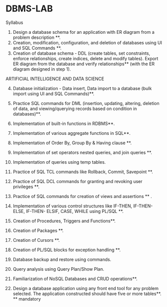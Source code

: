 # DBMS-LAB

Syllabus

1. Design a database schema for an application with ER diagram from a problem description
**.
2. Creation, modification, configuration, and deletion of databases using UI and SQL
Commands **.
3. Creation of database schema - DDL (create tables, set constraints, enforce relationships,
create indices, delete and modify tables). Export ER diagram from the database and verify
relationships** (with the ER diagram designed in step 1).

ARTIFICIAL INTELLIGENCE AND DATA SCIENCE

4. Database initialization - Data insert, Data import to a database (bulk import using UI and
SQL Commands)**.
5. Practice SQL commands for DML (insertion, updating, altering, deletion of data, and
viewing/querying records based on condition in databases)**.
6. Implementation of built-in functions in RDBMS**.
7. Implementation of various aggregate functions in SQL**.
8. Implementation of Order By, Group By & Having clause **.
9. Implementation of set operators nested queries, and join queries **.
10. Implementation of queries using temp tables.
11. Practice of SQL TCL commands like Rollback, Commit, Savepoint **.
12. Practice of SQL DCL commands for granting and revoking user privileges **.
13. Practice of SQL commands for creation of views and assertions ** .

14. Implementation of various control structures like IF-THEN, IF-THEN-ELSE, IF-THEN-
ELSIF, CASE, WHILE using PL/SQL **.

15. Creation of Procedures, Triggers and Functions**.
16. Creation of Packages **.
17. Creation of Cursors **.
18. Creation of PL/SQL blocks for exception handling **.
19. Database backup and restore using commands.
20. Query analysis using Query Plan/Show Plan.
21. Familiarization of NoSQL Databases and CRUD operations**.
22. Design a database application using any front end tool for any problem selected. The
application constructed should have five or more tables**.
** mandatory
